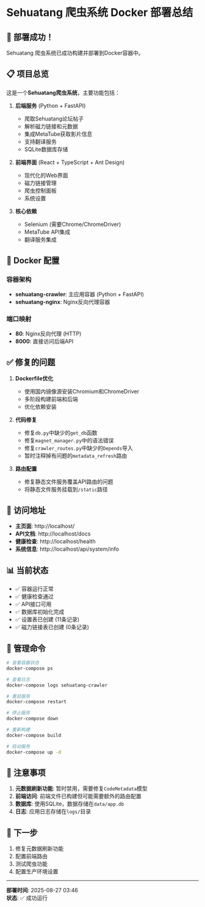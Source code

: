 # Sehuatang 爬虫系统 Docker 部署总结

## 🎉 部署成功！

Sehuatang 爬虫系统已成功构建并部署到Docker容器中。

## 📋 项目总览

这是一个**Sehuatang爬虫系统**，主要功能包括：

1. **后端服务** (Python + FastAPI)
   - 爬取Sehuatang论坛帖子
   - 解析磁力链接和元数据
   - 集成MetaTube获取影片信息
   - 支持翻译服务
   - SQLite数据库存储

2. **前端界面** (React + TypeScript + Ant Design)
   - 现代化的Web界面
   - 磁力链接管理
   - 爬虫控制面板
   - 系统设置

3. **核心依赖**
   - Selenium (需要Chrome/ChromeDriver)
   - MetaTube API集成
   - 翻译服务集成

## 🐳 Docker 配置

### 容器架构
- **sehuatang-crawler**: 主应用容器 (Python + FastAPI)
- **sehuatang-nginx**: Nginx反向代理容器

### 端口映射
- **80**: Nginx反向代理 (HTTP)
- **8000**: 直接访问后端API

## ✅ 修复的问题

1. **Dockerfile优化**
   - 使用国内镜像源安装Chromium和ChromeDriver
   - 多阶段构建前端和后端
   - 优化依赖安装

2. **代码修复**
   - 修复`db.py`中缺少的`get_db`函数
   - 修复`magnet_manager.py`中的语法错误
   - 修复`crawler_routes.py`中缺少的`Depends`导入
   - 暂时注释掉有问题的`metadata_refresh`路由

3. **路由配置**
   - 修复静态文件服务覆盖API路由的问题
   - 将静态文件服务挂载到`/static`路径

## 🚀 访问地址

- **主页面**: http://localhost/
- **API文档**: http://localhost/docs
- **健康检查**: http://localhost/health
- **系统信息**: http://localhost/api/system/info

## 📊 当前状态

- ✅ 容器运行正常
- ✅ 健康检查通过
- ✅ API接口可用
- ✅ 数据库初始化完成
- ✅ 设置表已创建 (11条记录)
- ✅ 磁力链接表已创建 (0条记录)

## 🔧 管理命令

```bash
# 查看容器状态
docker-compose ps

# 查看日志
docker-compose logs sehuatang-crawler

# 重启服务
docker-compose restart

# 停止服务
docker-compose down

# 重新构建
docker-compose build

# 启动服务
docker-compose up -d
```

## 📝 注意事项

1. **元数据刷新功能**: 暂时禁用，需要修复`CodeMetadata`模型
2. **前端访问**: 前端文件已构建但可能需要额外的路由配置
3. **数据库**: 使用SQLite，数据存储在`data/app.db`
4. **日志**: 应用日志存储在`logs/`目录

## 🎯 下一步

1. 修复元数据刷新功能
2. 配置前端路由
3. 测试爬虫功能
4. 配置生产环境设置

---

**部署时间**: 2025-08-27 03:46  
**状态**: ✅ 成功运行

